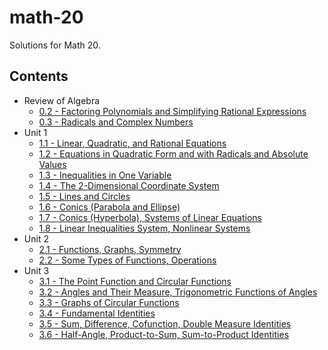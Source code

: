 # math-20

Solutions for Math 20.

## Contents

- Review of Algebra
	- [0.2 - Factoring Polynomials and Simplifying Rational Expressions](/0/2/solution.pdf)
	- [0.3 - Radicals and Complex Numbers](0/3/solution.pdf)
- Unit 1
	- [1.1 - Linear, Quadratic, and Rational Equations](1/1/solution.pdf)
	- [1.2 - Equations in Quadratic Form and with Radicals and Absolute Values](1/2/solution.pdf)
	- [1.3 - Inequalities in One Variable](1/3/solution.pdf)
	- [1.4 - The 2-Dimensional Coordinate System](1/4/solution.pdf)
	- [1.5 - Lines and Circles](1/5/solution.pdf)
	- [1.6 - Conics (Parabola and Ellipse)](1/6/solution.pdf)
	- [1.7 - Conics (Hyperbola), Systems of Linear Equations](1/7/solution.pdf)
	- [1.8 - Linear Inequalities System, Nonlinear Systems](1/8/solution.pdf)
- Unit 2
	- [2.1 - Functions, Graphs, Symmetry](2/1/solution.pdf)
	- [2.2 - Some Types of Functions, Operations](2/2/solution.pdf)
- Unit 3
	- [3.1 - The Point Function and Circular Functions](3/1/solution.pdf)
	- [3.2 - Angles and Their Measure, Trigonometric Functions of Angles](3/2/solution.pdf)
	- [3.3 - Graphs of Circular Functions](3/3/solution.pdf)
	- [3.4 - Fundamental Identities](3/4/solution.pdf)
	- [3.5 - Sum, Difference, Cofunction, Double Measure Identities](3/5/solution.pdf)
	- [3.6 - Half-Angle, Product-to-Sum, Sum-to-Product Identities](3/6/solution.pdf)
